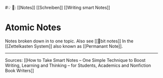 #💡
🔗: [[Notes]] [[Schreiben]] [[Writing smart Notes]]

# Atomic Notes

Notes broken down in to one topic. Also see [[📃bit notes]]
In the  [[Zettelkasten System]] also known as [[Permanant Note]].

--- 
Sources: [[How to Take Smart Notes – One Simple Technique to Boost Writing, Learning and Thinking – for Students, Academics and Nonfiction Book Writers]]